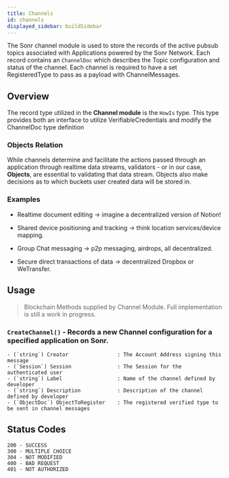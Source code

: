 ```yaml
---
title: Channels
id: channels
displayed_sidebar: buildSidebar
---
```


The Sonr channel module is used to store the records of the active pubsub topics associated with Applications powered by the Sonr Network. Each record contains an `ChannelDoc` which describes the Topic configuration and status of the channel. Each channel is required to have a set RegisteredType to pass as a payload with ChannelMessages.

## Overview

The record type utilized in the **Channel module** is the `HowIs` type. This type provides both an interface to utilize VerifiableCredentials and modify the ChannelDoc type definition

### Objects Relation

While channels determine and facilitate the actions passed through an application through realtime data streams, validators - or in our case, **Objects**, are essential to validating that data stream. Objects also make decisions as to which buckets user created data will be stored in.

### Examples

*   Realtime document editing -> imagine a decentralized version of Notion!

*   Shared device positioning and tracking -> think location services/device mapping.

*   Group Chat messaging -> p2p messaging, airdrops, all decentralized.

*   Secure direct transactions of data -> decentralized Dropbox or WeTransfer.

## Usage

> Blockchain Methods supplied by Channel Module. Full implementation is still a work in progress.

### `CreateChannel()` - Records a new Channel configuration for a specified application on Sonr.

```Text
- (`string`) Creator                : The Account Address signing this message
- (`Session`) Session               : The Session for the authenticated user
- (`string`) Label                  : Name of the channel defined by developer
- (`string`) Description            : Description of the channel defined by developer
- (`ObjectDoc`) ObjectToRegister    : The registered verified type to be sent in channel messages
```

## Status Codes

```azcli
200 - SUCCESS
300 - MULTIPLE CHOICE
304 - NOT MODIFIED
400 - BAD REQUEST
401 - NOT AUTHORIZED

```
